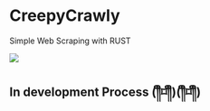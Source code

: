 # CreepyCrawly
Simple Web Scraping with RUST 

![](https://pics.me.me/segfault-autistic-screeching-rust-int-0-0-37844046.png)

## In development Process (༎ຶ⌑༎ຶ)(༎ຶ⌑༎ຶ)
